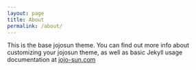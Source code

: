 ```yaml
---
layout: page
title: About
permalink: /about/
---
```


This is the base jojosun theme. You can find out more info about customizing your jojosun theme, as well as basic Jekyll usage documentation at [jojo-sun.com](https://jojo-sun.github.io/)

